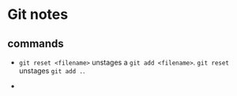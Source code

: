 # Git notes

## commands

- ```git reset <filename>``` unstages a ```git add <filename>```. 
```git reset``` unstages ```git add .```.

- 